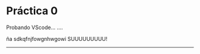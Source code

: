  # Práctica 0

Probando VScode...
....

ña sdkqfnjfowgnhwgowi SUUUUUUUUU!
*****************************